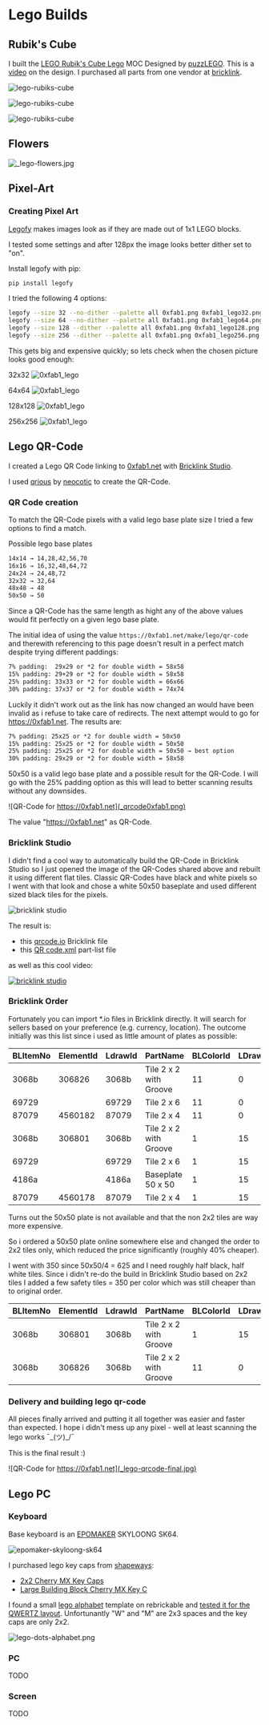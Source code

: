 # Lego Builds

## Rubik's Cube

I built the [LEGO Rubik's Cube Lego](https://rebrickable.com/mocs/MOC-91837/puzzLEGO/working-lego-rubiks-cube-new-revised/#details) MOC Designed by [puzzLEGO](https://rebrickable.com/users/puzzLEGO/mocs/). 
This is a [video](https://www.youtube.com/watch?v=tolQCt76LBk) on the design. 
I purchased all parts from one vendor at [bricklink](https://www.bricklink.com).

![lego-rubiks-cube](_lego-rubiks-cube1.jpg)

![lego-rubiks-cube](_lego-rubiks-cube2.jpg)

![lego-rubiks-cube](_lego-rubiks-cube3.jpg)

## Flowers

![_lego-flowers.jpg](_lego-flowers.jpg)

## Pixel-Art

### Creating Pixel Art

[Legofy](https://github.com/JuanPotato/Legofy) makes images look as if they are made out of 1x1 LEGO blocks.

I tested some settings and after 128px the image looks better dither set to "on".

Install legofy with pip:

``` py
pip install legofy
```

I tried the following 4 options:

``` sh
legofy --size 32 --no-dither --palette all 0xfab1.png 0xfab1_lego32.png
legofy --size 64 --no-dither --palette all 0xfab1.png 0xfab1_lego64.png
legofy --size 128 --dither --palette all 0xfab1.png 0xfab1_lego128.png
legofy --size 256 --dither --palette all 0xfab1.png 0xfab1_lego256.png
```

This gets big and expensive quickly; so lets check when the chosen picture looks good enough:

32x32
![0xfab1_lego](_0xfab1_lego32.png)

64x64
![0xfab1_lego](_0xfab1_lego64.png)

128x128
![0xfab1_lego](_0xfab1_lego128.png)

256x256
![0xfab1_lego](_0xfab1_lego256.png)

## Lego QR-Code

I created a Lego QR Code linking to [0xfab1.net](https://0xfab1.net/ "https://0xfab1.net/") with [Bricklink Studio](https://www.bricklink.com/v3/studio/download.page "https://www.bricklink.com/v3/studio/download.page").

I used [qrious](https://github.com/neocotic/qrious "https://github.com/neocotic/qrious") by [neocotic](https://neocotic.dev/ "https://neocotic.dev/") to create the QR-Code.

### QR Code creation

To match the QR-Code pixels with a valid lego base plate size I tried a few options to find a match.

Possible lego base plates

``` txt
14x14 → 14,28,42,56,70
16x16 → 16,32,48,64,72
24x24 → 24,48,72
32x32 → 32,64
48x48 → 48
50x50 → 50
```

Since a QR-Code has the same length as hight any of the above values would fit perfectly on a given lego base plate.

The initial idea of using the value `https://0xfab1.net/make/lego/qr-code` and therewith referencing to this page doesn't result in a perfect match despite trying different paddings:

``` txt
7% padding:  29x29 or *2 for double width = 58x58
15% padding: 29+29 or *2 for double width = 58x58
25% padding: 33x33 or *2 for double width = 66x66
30% padding: 37x37 or *2 for double width = 74x74
```

Luckily it didn't work out as the link has now changed an would have been invalid as i refuse to take care of redirects. 
The next attempt would to go for <https://0xfab1.net>. The results are:  

``` txt
7% padding: 25x25 or *2 for double width = 50x50
15% padding: 25x25 or *2 for double width = 50x50
25% padding: 25x25 or *2 for double width = 50x50 → best option
30% padding: 29x29 or *2 for double width = 58x58
```

50x50 is a valid lego base plate and a possible result for the QR-Code. 
I will go with the 25% padding option as this will lead to better scanning results without any downsides.

![QR-Code for https://0xfab1.net](_qrcode0xfab1.png)

The value "https://0xfab1.net" as QR-Code.

### Bricklink Studio

I didn't find a cool way to automatically build the QR-Code in Bricklink Studio so I just opened the image of the QR-Codes shared above and rebuilt it using different flat tiles. Classic QR-Codes have black and white pixels so I went with that look and chose a white 50x50 baseplate and used different sized black tiles for the pixels.

![bricklink studio](_qrcodestudiobricklink.jpg)

The result is:

- this [qrcode.io](_qrcode.io "qrcode.io") Bricklink file
- this [QR code.xml](_QRcode.xml "QRcode.xml") part-list file

as well as this cool video:

[![bricklink studio](_qrcode.webp)](_qrcode.mp4 "download me")

### Bricklink Order

Fortunately you can import *.io files in Bricklink directly. It will search for sellers based on your preference (e.g. currency, location). The outcome initially was this list since i used as little amount of plates as possible:

| BLItemNo | ElementId | LdrawId | PartName               | BLColorId | LDrawColorId | ColorName | ColorCategory | Qty | Weight |
|----------|-----------|---------|------------------------|-----------|--------------|-----------|---------------|-----|--------|
| 3068b    | 306826    | 3068b   | Tile 2 x 2 with Groove | 11        | 0            | Black     | Solid Colors  | 38  | 48     |
| 69729    |           | 69729   | Tile 2 x 6             | 11        | 0            | Black     | Solid Colors  | 76  | 135    |
| 87079    | 4560182   | 87079   | Tile 2 x 4             | 11        | 0            | Black     | Solid Colors  | 38  | 9      |
| 3068b    | 306801    | 3068b   | Tile 2 x 2 with Groove | 1         | 15           | White     | Solid Colors  | 48  | 48     |
| 69729    |           | 69729   | Tile 2 x 6             | 1         | 15           | White     | Solid Colors  | 49  | 135    |
| 4186a    |           | 4186a   | Baseplate 50 x 50      | 1         | 15           | White     | Solid Colors  | 1   | 235    |
| 87079    | 4560178   | 87079   | Tile 2 x 4             | 1         | 15           | White     | Solid Colors  | 44  | 9      |

Turns out the 50x50 plate is not available and that the non 2x2 tiles are way more expensive.

So i ordered a 50x50 plate online somewhere else and changed the order to 2x2 tiles only, which reduced the price significantly (roughly 40% cheaper).

I went with 350 since 50x50/4 = 625 and I need roughly half black, half white tiles.
Since i didn't re-do the build in Bricklink Studio based on 2x2 tiles I added a few safety tiles = 350 per color which was still cheaper than to original order.

| BLItemNo | ElementId | LdrawId | PartName               | BLColorId | LDrawColorId | ColorName | ColorCategory | Qty | Weight |
|----------|-----------|---------|------------------------|-----------|--------------|-----------|---------------|-----|--------|
| 3068b    | 306801    | 3068b   | Tile 2 x 2 with Groove | 1         | 15           | White     | Solid Colors  | 350 | 48     |
| 3068b    | 306826    | 3068b   | Tile 2 x 2 with Groove | 11        | 0            | Black     | Solid Colors  | 350 | 48     |

### Delivery and building lego qr-code

All pieces finally arrived and putting it all together was easier and faster than expected.
I hope i didn't mess up any pixel - well at least scanning the lego works ¯\_(ツ)_/¯

This is the final result :)

![QR-Code for https://0xfab1.net](_lego-qrcode-final.jpg)

## Lego PC

### Keyboard

Base keyboard is an [EPOMAKER](https://epomaker.com/) SKYLOONG SK64.

![epomaker-skyloong-sk64](_epomaker-skyloong-sk64.png)

I purchased lego key caps from [shapeways](https://www.shapeways.com/):

- [2x2 Cherry MX Key Caps](https://www.shapeways.com/product/PQBFDE5ZA/2x2-set-of-20-building-block-cherry-mx-key-caps?optionId=64245335)
- [Large Building Block Cherry MX Key C](https://www.shapeways.com/product/EAAWYPRN5/0003-set-of-large-building-block-cherry-mx-key-c?optionId=64588160)

I found a small [lego alphabet](https://rebrickable.com/mocs/MOC-48980/nathansonic/smallest-lego-alphabet) template on rebrickable and [tested it for the QWERTZ layout](_lego-dots-alphabet.io). Unfortunantly "W" and "M" are 2x3 spaces and the key caps are only 2x2.

![lego-dots-alphabet.png](_lego-dots-alphabet.png)

### PC

TODO

### Screen

TODO
